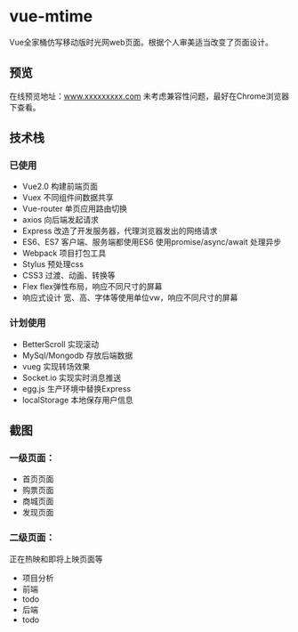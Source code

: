 # vue-mtime
Vue全家桶仿写移动版时光网web页面。根据个人审美适当改变了页面设计。
## 预览
在线预览地址：www.xxxxxxxxx.com 未考虑兼容性问题，最好在Chrome浏览器下查看。
## 技术栈
### 已使用
- Vue2.0 构建前端页面
- Vuex 不同组件间数据共享
- Vue-router 单页应用路由切换
- axios 向后端发起请求
- Express 改造了开发服务器，代理浏览器发出的网络请求
- ES6、ES7 客户端、服务端都使用ES6  使用promise/async/await 处理异步
- Webpack 项目打包工具
- Stylus 预处理css
- CSS3 过渡、动画、转换等
- Flex flex弹性布局，响应不同尺寸的屏幕
- 响应式设计 宽、高、字体等使用单位vw，响应不同尺寸的屏幕

### 计划使用
- BetterScroll 实现滚动
- MySql/Mongodb 存放后端数据
- vueg 实现转场效果
- Socket.io 实现实时消息推送
- egg.js 生产环境中替换Express
- localStorage 本地保存用户信息

## 截图
### 一级页面：
- 首页页面
- 购票页面
- 商城页面
- 发现页面

### 二级页面：
正在热映和即将上映页面等

- 项目分析
- 前端
- todo
- 后端
- todo
